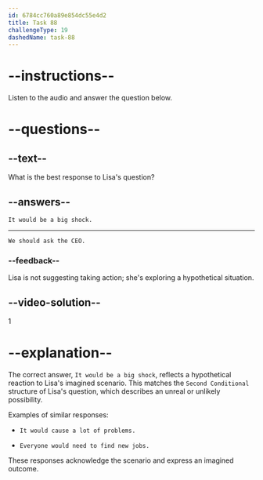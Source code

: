 ```yaml
---
id: 6784cc760a89e854dc55e4d2
title: Task 88
challengeType: 19
dashedName: task-88
---
```


<!-- (Audio) Lisa: Hey Tom, have you ever thought about what would happen if TechCorp went out of business? -->

# --instructions--

Listen to the audio and answer the question below.

# --questions--

## --text--

What is the best response to Lisa's question?

## --answers--

`It would be a big shock.`

---

`We should ask the CEO.`

### --feedback--

Lisa is not suggesting taking action; she's exploring a hypothetical situation.

## --video-solution--

1

# --explanation--

The correct answer, `It would be a big shock`, reflects a hypothetical reaction to Lisa's imagined scenario. This matches the `Second Conditional` structure of Lisa's question, which describes an unreal or unlikely possibility.

Examples of similar responses:

- `It would cause a lot of problems.`

- `Everyone would need to find new jobs.`

These responses acknowledge the scenario and express an imagined outcome.
